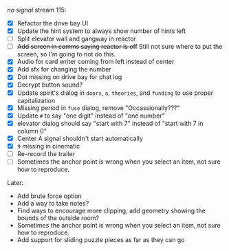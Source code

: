 _no signal_ stream 115:
- [x] Refactor the drive bay UI
- [x] Update the hint system to always show number of hints left
- [ ] Split elevator wall and gangway in reactor
- [ ] ~~Add screen in comms saying reactor is off~~ Still not sure where to put the screen, so I'm going to not do this.
- [x] Audio for card writer coming from left instead of center
- [x] Add sfx for changing the number
- [x] Dot missing on drive bay for chat log
- [x] Decrypt button sound?
- [x] Update spirit's dialog in `doors`, `a`, `theories`, and `funding` to use proper capitalization
- [x] Missing period in `fuse` dialog, remove "Occassionally???"
- [x] Update `#` to say "one digit" instead of "one number"
- [x] elevator dialog should say "start with 7" instead of "start with 7 in column 0"
- [x] Center A signal shouldn't start automatically
- [x] `9` missing in cinematic
- [ ] Re-record the trailer
- [ ] Sometimes the anchor point is wrong when you select an item, not sure how to reproduce.

Later:
- Add brute force option
- Add a way to take notes?
- Find ways to encourage more clipping, add geometry showing the bounds of the outside room?
- Sometimes the anchor point is wrong when you select an item, not sure how to reproduce.
- Add support for sliding puzzle pieces as far as they can go
